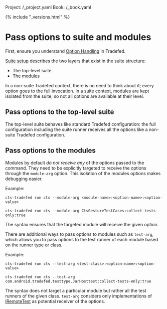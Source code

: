Project: /_project.yaml
Book: /_book.yaml

{% include "_versions.html" %}

<!--
  Copyright 2019 The Android Open Source Project

  Licensed under the Apache License, Version 2.0 (the "License");
  you may not use this file except in compliance with the License.
  You may obtain a copy of the License at

      http://www.apache.org/licenses/LICENSE-2.0

  Unless required by applicable law or agreed to in writing, software
  distributed under the License is distributed on an "AS IS" BASIS,
  WITHOUT WARRANTIES OR CONDITIONS OF ANY KIND, either express or implied.
  See the License for the specific language governing permissions and
  limitations under the License.
-->

# Pass options to suite and modules

First, ensure you understand [Option Handling](/devices/tech/test_infra/tradefed/fundamentals/options)
in Tradefed.

[Suite setup](setup.md) describes the two layers that exist in the
suite structure:

*   The top-level suite
*   The modules

In a non-suite Tradefed context, there is no need to think about it; every
option goes to the full invocation. In a suite context, modules are kept
isolated from the suite; so not all options are available at their level.

## Pass options to the top-level suite

The top-level suite behaves like standard Tradefed configuration: the full
configuration including the suite runner receives all the options like a
non-suite Tradefed configuration.

## Pass options to the modules

Modules by default *do not receive any* of the options passed to the command.
They need to be explicitly targeted to receive the options through the
`module-arg` option. This isolation of the modules options makes debugging
easier.

Example:

```shell
cts-tradefed run cts --module-arg <module-name>:<option-name>:<option-value>

cts-tradefed run cts --module-arg CtsGestureTestCases:collect-tests-only:true
```

The syntax ensures that the targeted module will receive the given option.

There are additional ways to pass options to modules such as `test-arg`, which
allows you to pass options to the test runner of each module based on the runner
type or class.

Example:

```shell
cts-tradefed run cts --test-arg <test-class>:<option-name>:<option-value>

cts-tradefed run cts --test-arg com.android.tradefed.testtype.JarHosttest:collect-tests-only:true
```

The syntax does not target a particular module but rather all the test runners
of the given class. `test-arg` considers only implementations of
[IRemoteTest](/reference/tradefed/com/android/tradefed/testtype/IRemoteTest)
as potential receiver of the options.
